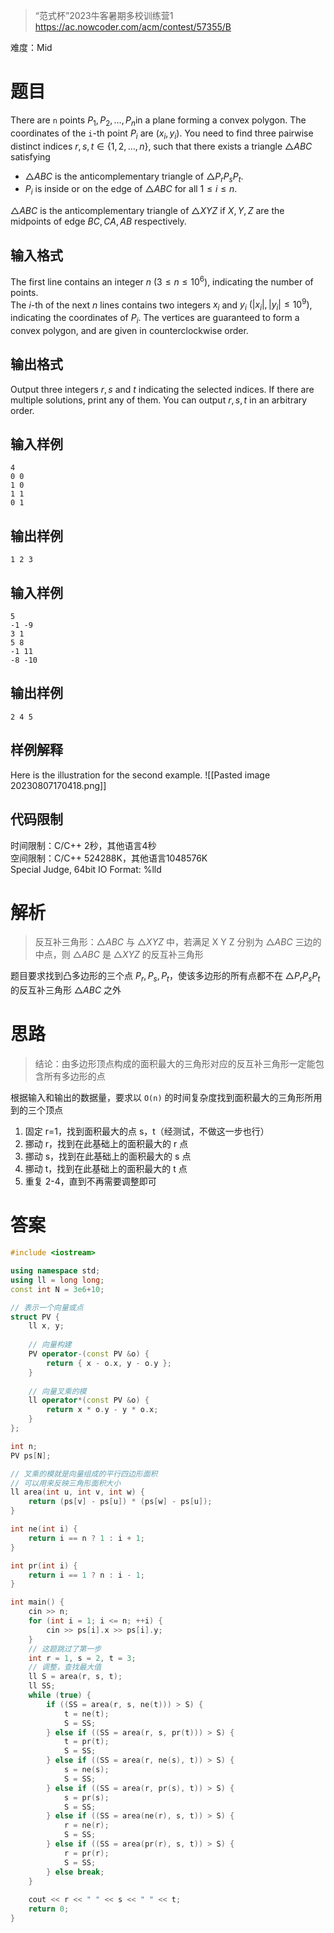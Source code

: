 > “范式杯”2023牛客暑期多校训练营1
> https://ac.nowcoder.com/acm/contest/57355/B

难度：Mid
# 题目

There are `n` points $P_1,P_2,\dots,P_n$​ in a plane forming a convex polygon. The coordinates of the `i`-th point $P_i$​ are $(x_i,y_i)$. You need to find three pairwise distinct indices $r,s,t\in\{1,2,\dots,n\}$, such that there exists a triangle $\triangle ABC$ satisfying  
- $\triangle ABC$ is the anticomplementary triangle of $\triangle P_rP_sP_t$​.
- $P_i$​ is inside or on the edge of $\triangle ABC$ for all $1 \leq i \leq n$.

$\triangle ABC$ is the anticomplementary triangle of $\triangle XYZ$ if $X,Y,Z$ are the midpoints of edge $BC,CA,AB$ respectively.
## 输入格式

The first line contains an integer $n\ (3 \leq n \leq 10^6)$, indicating the number of points.  
The $i$-th of the next $n$ lines contains two integers $x_i$​ and $y_i\ (|x_i|,|y_i|\leq 10^9)$, indicating the coordinates of $P_i$​. The vertices are guaranteed to form a convex polygon, and are given in counterclockwise order.
## 输出格式

Output three integers $r,s$ and $t$ indicating the selected indices. If there are multiple solutions, print any of them. You can output $r,s,t$ in an arbitrary order.
## 输入样例

```
4
0 0
1 0
1 1
0 1
```
## 输出样例

```
1 2 3
```
## 输入样例

```
5
-1 -9
3 1
5 8
-1 11
-8 -10
```
## 输出样例

```
2 4 5
```
## 样例解释

Here is the illustration for the second example.
![[Pasted image 20230807170418.png]]
## 代码限制
  
时间限制：C/C++ 2秒，其他语言4秒  
空间限制：C/C++ 524288K，其他语言1048576K  
Special Judge, 64bit IO Format: %lld
# 解析

> 反互补三角形：$\triangle ABC$ 与 $\triangle XYZ$ 中，若满足 X Y Z 分别为 $\triangle ABC$ 三边的中点，则 $\triangle ABC$ 是 $\triangle XYZ$ 的反互补三角形

题目要求找到凸多边形的三个点 $P_r, P_s, P_t$，使该多边形的所有点都不在 $\triangle P_rP_sP_t$ 的反互补三角形 $\triangle ABC$ 之外
# 思路

> 结论：由多边形顶点构成的面积最大的三角形对应的反互补三角形一定能包含所有多边形的点

根据输入和输出的数据量，要求以 `O(n)` 的时间复杂度找到面积最大的三角形所用到的三个顶点
1. 固定 r=1，找到面积最大的点 s，t（经测试，不做这一步也行）
2. 挪动 r，找到在此基础上的面积最大的 r 点
3. 挪动 s，找到在此基础上的面积最大的 s 点
4. 挪动 t，找到在此基础上的面积最大的 t 点
5. 重复 2-4，直到不再需要调整即可
# 答案

```cpp
#include <iostream>

using namespace std;
using ll = long long;
const int N = 3e6+10;

// 表示一个向量或点
struct PV {
    ll x, y;
    
    // 向量构建
    PV operator-(const PV &o) {
        return { x - o.x, y - o.y };
    }
    
    // 向量叉乘的模
    ll operator*(const PV &o) {
        return x * o.y - y * o.x;
    }
};

int n;
PV ps[N];

// 叉乘的模就是向量组成的平行四边形面积
// 可以用来反映三角形面积大小
ll area(int u, int v, int w) {
    return (ps[v] - ps[u]) * (ps[w] - ps[u]);
}

int ne(int i) {
    return i == n ? 1 : i + 1;
}

int pr(int i) {
    return i == 1 ? n : i - 1;
}

int main() {
    cin >> n;
    for (int i = 1; i <= n; ++i) {
        cin >> ps[i].x >> ps[i].y;
    }
    // 这题跳过了第一步
    int r = 1, s = 2, t = 3;
    // 调整，查找最大值
    ll S = area(r, s, t);
    ll SS;
    while (true) {
        if ((SS = area(r, s, ne(t))) > S) {
            t = ne(t);
            S = SS;
        } else if ((SS = area(r, s, pr(t))) > S) {
            t = pr(t);
            S = SS;
        } else if ((SS = area(r, ne(s), t)) > S) {
            s = ne(s);
            S = SS;
        } else if ((SS = area(r, pr(s), t)) > S) {
            s = pr(s);
            S = SS;
        } else if ((SS = area(ne(r), s, t)) > S) {
            r = ne(r);
            S = SS;
        } else if ((SS = area(pr(r), s, t)) > S) {
            r = pr(r);
            S = SS;
        } else break;
    }
    
    cout << r << " " << s << " " << t;
    return 0;
}
```